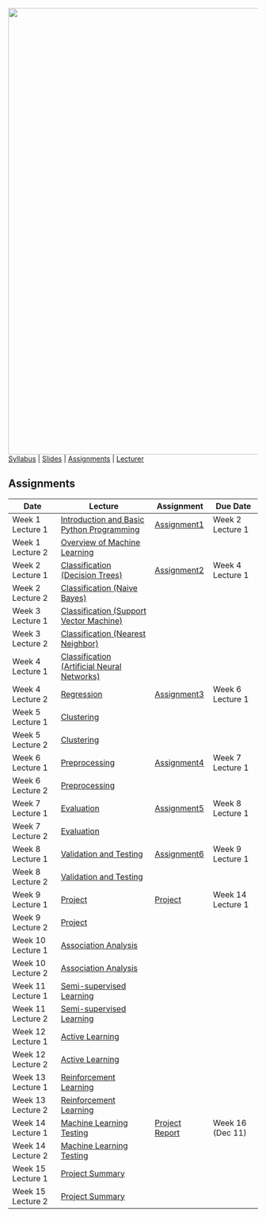 [<img width=900 src="https://github.com/hil-se/fds/blob/master/img/title.png?raw=yes">](https://github.com/hil-se/fds/blob/master/README.md)   
[Syllabus](https://github.com/hil-se/fds/blob/master/README.md) |
[Slides](https://github.com/hil-se/fds/blob/master/assignments/README.md) |
[Assignments](https://github.com/hil-se/fds/tree/master/assignments/README.md) |
[Lecturer](http://azhe825.github.io) 

## Assignments
| Date | Lecture | Assignment | Due Date | 
|------|-------|------------|----------|
| Week 1 Lecture 1 | [Introduction and Basic Python Programming]()     | [Assignment1](https://github.com/hil-se/fds/blob/master/assignments/assignment1.md)  | Week 2 Lecture 1        |
| Week 1 Lecture 2 | [Overview of Machine Learning]()     |           |         |
| Week 2 Lecture 1 | [Classification (Decision Trees)]()     | [Assignment2](https://github.com/hil-se/fds/blob/master/assignments/assignment2.md)  | Week 4 Lecture 1        |
| Week 2 Lecture 2 | [Classification (Naive Bayes)]()     |           |         |
| Week 3 Lecture 1 | [Classification (Support Vector Machine)]()     | |     |
| Week 3 Lecture 2 | [Classification (Nearest Neighbor)]()    |           |         |
| Week 4 Lecture 1 | [Classification (Artificial Neural Networks)]()     | |      |
| Week 4 Lecture 2 | [Regression]()    |         [Assignment3](https://github.com/hil-se/fds/blob/master/assignments/assignment3.md)  | Week 6 Lecture 1        |
| Week 5 Lecture 1 | [Clustering]()     |   |      |
| Week 5 Lecture 2 | [Clustering]()    |           |         |
| Week 6 Lecture 1 | [Preprocessing]()     | [Assignment4](https://github.com/hil-se/fds/blob/master/assignments/assignment4.md)  | Week 7 Lecture 1        |
| Week 6 Lecture 2 | [Preprocessing]()    |           |         |
| Week 7 Lecture 1 | [Evaluation]()     | [Assignment5](https://github.com/hil-se/fds/blob/master/assignments/assignment5.md)  | Week 8 Lecture 1        |
| Week 7 Lecture 2 | [Evaluation]()    |           |         |
| Week 8 Lecture 1 | [Validation and Testing]()     | [Assignment6](https://github.com/hil-se/fds/blob/master/assignments/assignment6.md)  | Week 9 Lecture 1        |
| Week 8 Lecture 2 | [Validation and Testing]()    |           |         |
| Week 9 Lecture 1 | [Project]()     | [Project](https://github.com/hil-se/fds/blob/master/project/README.md)  | Week 14 Lecture 1 |
| Week 9 Lecture 2 | [Project]()     | | |
| Week 10 Lecture 1 | [Association Analysis]()     | | |
| Week 10 Lecture 2 | [Association Analysis]()    |           |         |
| Week 11 Lecture 1 | [Semi-supervised Learning]()     |  |   |
| Week 11 Lecture 2 | [Semi-supervised Learning]()    |   |         |
| Week 12 Lecture 1 | [Active Learning]()     |  | |
| Week 12 Lecture 2 | [Active Learning]()    |           |         |
| Week 13 Lecture 1 | [Reinforcement Learning]()     |    |    |
| Week 13 Lecture 2 | [Reinforcement Learning]()    |           |         |
| Week 14 Lecture 1 | [Machine Learning Testing]()     | [Project Report](https://github.com/hil-se/fds/blob/master/project/report.md) | Week 16 (Dec 11) |
| Week 14 Lecture 2 | [Machine Learning Testing]()     | | |
| Week 15 Lecture 1 | [Project Summary]()     | | |
| Week 15 Lecture 2 | [Project Summary]()     | | |
